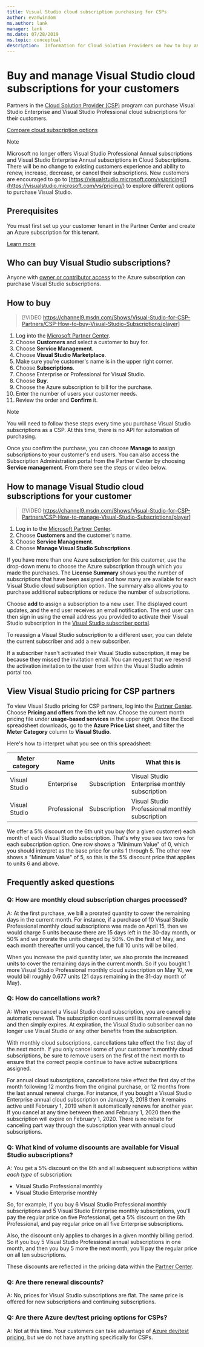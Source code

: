 ```yaml
---
title: Visual Studio cloud subscription purchasing for CSPs
author: evanwindom
ms.author: lank
manager: lank
ms.date: 07/28/2019
ms.topic: conceptual
description:  Information for Cloud Solution Providers on how to buy and manage Visual Studio cloud subscriptions for your customers.
---
```

# Buy and manage Visual Studio cloud subscriptions for your customers
Partners in the [Cloud Solution Provider (CSP)](https://partner.microsoft.com/cloud-solution-provider) program can purchase
Visual Studio Enterprise and Visual Studio Professional cloud subscriptions for their customers.

[Compare cloud subscription options](https://visualstudio.microsoft.com/vs/pricing)

> [!NOTE]
> Microsoft no longer offers Visual Studio Professional Annual subscriptions and Visual Studio Enterprise Annual subscriptions in Cloud Subscriptions. There will be no change to existing customers experience and ability to renew, increase, decrease, or cancel their subscriptions. New customers are encouraged to go to [https://visualstudio.microsoft.com/vs/pricing/](https://visualstudio.microsoft.com/vs/pricing/) to explore different options to purchase Visual Studio.

## Prerequisites
You must first set up your customer tenant in the Partner Center and create an Azure subscription for this tenant.

[Learn more](/azure/devops/organizations/billing/csp/set-up-csp-customer)

## Who can buy Visual Studio subscriptions?
Anyone with [owner or contributor access](https://na01.safelinks.protection.outlook.com/?url=https%3A%2F%2Fdocs.microsoft.com%2Fen-us%2Fvsts%2Forganizations%2Fbilling%2Fadd-backup-billing-managers%3Fview%3Dvsts%2520%2520sa&data=02%7C01%7C%7Cb9e717e8abff47b0cd7e08d618edd860%7C72f988bf86f141af91ab2d7cd011db47%7C1%7C0%7C636723807145220358&sdata=aIaamEXHhx94KCYVY%2FFibqFzNBEqKPntpql867xAMgU%3D&reserved=0) to the Azure subscription can purchase Visual Studio subscriptions.

## How to buy
> [!VIDEO https://channel9.msdn.com/Shows/Visual-Studio-for-CSP-Partners/CSP-How-to-buy-Visual-Studio-Subscriptions/player]

1. Log into the [Microsoft Partner Center](https://partnercenter.microsoft.com).
0. Choose **Customers** and select a customer to buy for.
0. Choose **Service Management**.
0. Choose **Visual Studio Marketplace**.
0. Make sure you're customer's name is in the upper right corner.
0. Choose **Subscriptions**.
0. Choose Enterprise or Professional for Visual Studio.
0. Choose **Buy**.
0. Choose the Azure subscription to bill for the purchase.
0. Enter the number of users your customer needs.
0. Review the order and **Confirm** it.

>[!NOTE]
> You will need to follow these steps every time you purchase Visual Studio subscriptions as a CSP. At this time, there is no API
> for automation of purchasing.

Once you confirm the purchase, you can choose **Manage** to assign subscriptions to your customer's end users.  You can
also access the Subscription Administration portal from the Partner Center by choosing **Service management**.  From there see the steps or video below.

## How to manage Visual Studio cloud subscriptions for your customer
> [!VIDEO https://channel9.msdn.com/Shows/Visual-Studio-for-CSP-Partners/CSP-How-to-manage-Visual-Studio-Subscriptions/player]

1. Log in to the [Microsoft Partner Center](https://partnercenter.microsoft.com).
0. Choose **Customers** and the customer's name.
0. Choose **Service Management**.
0. Choose **Manage Visual Studio Subscriptions**.

If you have more than one Azure subscription for this customer, use the drop-down menu to choose the Azure subscription through which you made the purchases.  The **License Summary** shows you the number of subscriptions that have been assigned and how many are available for each Visual Studio cloud subscription option.  The summary also allows you to purchase additional subscriptions or reduce the number of subscriptions.

Choose **add** to assign a subscription to a new user.  The displayed count updates, and the end user receives an email notification. The end user can then sign in using the email address you provided to activate their Visual Studio subscription in the [Visual Studio subscriber portal](https://my.visualstudio.com?wt.mc_id=o~msft~docs).

To reassign a Visual Studio subscription to a different user, you can delete the current subscriber and add a new subscriber.

If a subscriber hasn't activated their Visual Studio subscription, it may be because they missed the invitation email.  You can request that we resend the activation invitation to the user from within the Visual Studio admin portal too.

## View Visual Studio pricing for CSP partners
To view Visual Studio pricing for CSP partners, log into the [Partner Center](https://partnercenter.microsoft.com).  Choose **Pricing and offers** from the left nav.  Choose the current month pricing file under **usage-based services** in the upper right. Once the Excel spreadsheet downloads, go to the **Azure Price List** sheet, and filter the **Meter Category** column to **Visual Studio**.

Here's how to interpret what you see on this spreadsheet:

| Meter category    |   Name                 |  Units                                |           What this is                          |
|-------------------|------------------------|---------------------------------------|-------------------------------------------------|
| Visual Studio     | Enterprise             |  Subscription                         | Visual Studio Enterprise monthly subscription   |
| Visual Studio     | Professional           |  Subscription                         | Visual Studio Professional monthly subscription |

We offer a 5% discount on the 6th unit you buy (for a given customer) each month of each Visual Studio subscription. That's why you see two rows for each subscription option. One row shows a "Minimum Value" of 0, which you should interpret as the base price for units 1 through 5. The other row shows a "Minimum Value" of 5, so this is the 5% discount price that applies to units 6 and above.

## Frequently asked questions
### Q: How are **monthly** cloud subscription charges processed?
A: At the first purchase, we bill a prorated quantity to cover the remaining days in the current month. For instance, if a purchase of 10 Visual Studio Professional monthly cloud subscriptions was made on April 15, then we would charge 5 units because there are 15 days left in the 30-day month, or 50% and we prorate the units charged by 50%. On the first of May, and each month thereafter until you cancel, the full 10 units will be billed.

When you increase the paid quantity later, we also prorate the increased units to cover the remaining days in the current month. So if you bought 1 more Visual Studio Professional monthly cloud subscription on May 10, we would bill roughly 0.677 units (21 days remaining in the 31-day month of May).

### Q: How do cancellations work?
A: When you cancel a Visual Studio cloud subscription, you are canceling automatic renewal. The subscription continues until its normal renewal date and then simply expires. At expiration, the Visual Studio subscriber can no longer use Visual Studio or any other benefits from the subscription.

With monthly cloud subscriptions, cancellations take effect the first day of the next month. If you only cancel some of your customer's monthly cloud subscriptions, be sure to remove users on the first of the next month to ensure that the correct people continue to have active subscriptions assigned.

For annual cloud subscriptions, cancellations take effect the first day of the month following 12 months from the original purchase, or 12 months from the last annual renewal charge. For instance, if you bought a Visual Studio Enterprise annual cloud subscription on January 3, 2018 then it remains active until February 1, 2019 when it automatically renews for another year. If you cancel at any time between then and February 1, 2020 then the subscription will expire on February 1, 2020. There is no rebate for canceling part way through the subscription year with annual cloud subscriptions.

### Q: What kind of volume discounts are available for Visual Studio subscriptions?
A:  You get a 5% discount on the 6th and all subsequent subscriptions *within each type* of subscription:
- Visual Studio Professional monthly
- Visual Studio Enterprise monthly

So, for example, if you buy 6 Visual Studio Professional monthly subscriptions and 5 Visual Studio Enterprise monthly subscriptions, you'll pay the regular price on five Professional, get a 5% discount on the 6th Professional, and pay regular price on all five Enterprise subscriptions.

Also, the discount only applies to charges in a given monthly billing period. So if you buy 5 Visual Studio Professional annual subscriptions in one month, and then you buy 5 more the next month, you'll pay the regular price on all ten subscriptions.

These discounts are reflected in the pricing data within the [Partner Center](https://partnercenter.microsoft.com).

### Q: Are there renewal discounts?
A:  No, prices for Visual Studio subscriptions are flat. The same price is offered for new subscriptions and continuing subscriptions.

### Q: Are there Azure dev/test pricing options for CSPs?
A: Not at this time. Your customers can take advantage of [Azure dev/test pricing](https://aka.ms/azuredevtestpricing), but we do not have anything specifically for CSPs.


